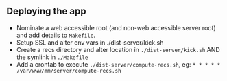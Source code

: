 ## Deploying the app

* Nominate a web accessible root (and non-web accessible server root) and add details to `Makefile`.
* Setup SSL and alter env vars in ./dist-server/kick.sh
* Create a recs directory and alter location in `./dist-server/kick.sh` AND the symlink in `./Makefile`
* Add a crontab to execute `./dist-server/compute-recs.sh`, eg: `* * * * * /var/www/mm/server/compute-recs.sh`
